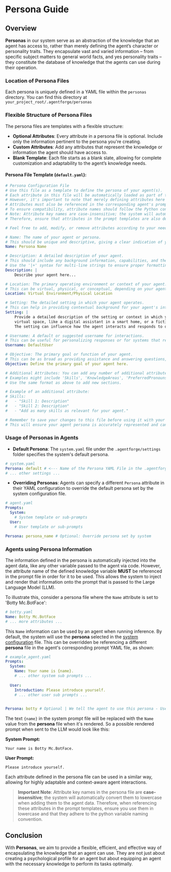 # Persona Guide

## Overview

**Personas** in our system serve as an abstraction of the knowledge that an agent has access to, rather than merely defining the agent’s character or personality traits. They encapsulate vast and varied information – from specific subject matters to general world facts, and yes personality traits – they constitute the database of knowledge that the agents can use during their operation.

### Location of Persona Files

Each persona is uniquely defined in a YAML file within the `personas` directory.
You can find this directory at `your_project_root/.agentforge/personas`

### Flexible Structure of Persona Files

The persona files are templates with a flexible structure:

- **Optional Attributes**: Every attribute in a persona file is optional. Include only the information pertinent to the persona you're creating.
- **Custom Attributes**: Add any attributes that represent the knowledge or information the agent should have access to.
- **Blank Template**: Each file starts as a blank slate, allowing for complete customization and adaptability to the agent’s knowledge needs.

#### Persona File Template (`default.yaml`):

```yaml
# Persona Configuration File
# Use this file as a template to define the persona of your agent(s).
# Each attribute in this file will be automatically loaded as part of the agent data for prompt rendering.
# However, it's important to note that merely defining attributes here does not guarantee their use by the agent.
# Attributes must also be referenced in the corresponding agent's prompt template YAML file to be utilized in interactions.
# To ensure compatibility, attribute names should follow the Python convention for variables (e.g., lowercase with underscores) to avoid issues.
# Note: Attribute key names are case-insensitive; the system will automatically convert them to lowercase when adding them to the agent data.
# Therefore, ensure that attributes in the prompt templates are also defined in lowercase and that they adhere to the python variable naming convention..

# Feel free to add, modify, or remove attributes according to your needs.

# Name: The name of your agent or persona.
# This should be unique and descriptive, giving a clear indication of your agent identity or purpose.
Name: Persona Name

# Description: A detailed description of your agent.
# This should include any background information, capabilities, and the general tone or personality your agent embodies.
# Use the '|+' syntax for multi-line strings to ensure proper formatting.
Description: |
    Describe your agent here...

# Location: The primary operating environment or context of your agent.
# This can be virtual, physical, or conceptual, depending on your agent's design.
Location: Virtual Environment/Physical Location

# Setting: The detailed setting in which your agent operates.
# This can help in providing contextual background for your agent's interactions and responses.
Setting: |
    Provide a detailed description of the setting or context in which your agent operates. This could be a 
    virtual space, like a digital assistant in a smart home, or a fictional world for game-based NPCs. 
    The setting can influence how the agent interacts and responds to queries.

# Username: A default or suggested username for interactions.
# This can be useful for personalizing responses or for systems that require user identification.
Username: DefaultUser

# Objective: The primary goal or function of your agent.
# This can be as broad as providing assistance and answering questions, or as specific as performing tasks in a particular domain.
Objective: Define the primary goal of your agent here.

# Additional Attributes: You can add any number of additional attributes to further define your agent.
# Examples might include 'Skills', 'KnowledgeAreas', 'PreferredPronouns', etc.
# Use the same format as above to add new sections.

# Example of an additional attribute:
# Skills:
#   - "Skill 1: Description"
#   - "Skill 2: Description"
#   - "Add as many skills as relevant for your agent."

# Remember to save your changes to this file before using it with your system.
# This will ensure your agent persona is accurately represented and can perform as intended.

```

### Usage of Personas in Agents

- **Default Persona**: The `system.yaml` file under the `.agentforge/settings` folder specifies the system's default persona.

```yaml system.yaml
# system.yaml
Persona: default # <--- Name of the Persona YAML File in the .agentforge/personas folder
# ... other settings ...
```

- **Overriding Personas**: Agents can specify a different `Persona` attribute in their YAML configuration to override the default persona set by the system configuration file.

```yaml
# agent.yaml
Prompts: 
  System:
    # System template or sub-prompts
  User:
    # User template or sub-prompts

Persona: persona_name # Optional: Override persona set by system
```

### Agents using Persona Information

The information defined in the persona is automatically injected into the agent data, like any other variable passed to the agent via code. However, the attribute name of the defined knowledge variable **MUST** be referenced in the prompt file in order for it to be used. This allows the system to inject and render that information onto the prompt that is passed to the Large Language Model (LLM).



To illustrate this, consider a persona file where the `Name` attribute is set to 'Botty Mc.BotFace':


```yaml
# botty.yaml
Name: Botty Mc.BotFace
# ... more attributes ...
```

This `Name` information can be used by an agent when running inference. By default, the system will use the **persona** selected in the [system configuration](../../src/agentforge/setup_files/settings/system.yaml) file. This can be overridden be referencing a different **persona** file in the agent's corresponding prompt YAML file, as shown:

```yaml
# example_agent.yaml
Prompts:
  System:
    Name: Your name is {name}.
    # ... other system sub prompts ...
  
  User: 
    Introduction: Please introduce yourself.
    # ... other user sub prompts ...
 

Persona: botty # Optional | We tell the agent to use this persona - Use the persona YAML file name without the extension.
```

The text `{name}` in the system prompt file will be replaced with the `Name` value from the **persona** file when it's rendered. So a possible rendered prompt when sent to the LLM would look like this:

**System Prompt:**
```text
Your name is Botty Mc.BotFace.
```

**User Prompt:**
```text
Please introduce yourself.
```

Each attribute defined in the persona file can be used in a similar way, allowing for highly adaptable and context-aware agent interactions.

>**Important Note**: Attribute key names in the persona file are **case-insensitive**; the system will automatically convert them to lowercase when adding them to the agent data. Therefore, when referencing these attributes in the prompt templates, ensure you use them in lowercase and that they adhere to the python variable naming convention. 

## Conclusion

With **Personas**, we aim to provide a flexible, efficient, and effective way of encapsulating the knowledge that an agent can use. They are not just about creating a psychological profile for an agent but about equipping an agent with the necessary knowledge to perform its tasks optimally.